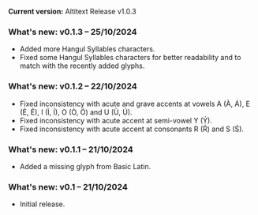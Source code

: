 **Current version:** Altitext Release v1.0.3

### What's new: v0.1.3 – 25/10/2024
- Added more Hangul Syllables characters.
- Fixed some Hangul Syllables characters for better readability and to match with the recently added glyphs.

### What's new: v0.1.2 – 22/10/2024
- Fixed inconsistency with acute and grave accents at vowels A (À, Á), E (È, É), I (Ì, Í), O (Ò, Ó) and U (Ù, Ú).
- Fixed inconsistency with acute accent at semi-vowel Y (Ý).
- Fixed inconsistency with acute accent at consonants R (Ŕ) and S (Ś).

### What's new: v0.1.1 – 21/10/2024
- Added a missing glyph from Basic Latin.

### What's new: v0.1 – 21/10/2024
- Initial release.
